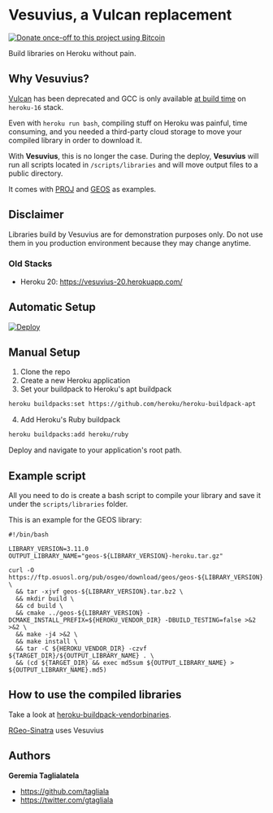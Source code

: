 # Vesuvius, a Vulcan replacement
[![Donate once-off to this project using Bitcoin](https://img.shields.io/badge/bitcoin-donate-blue.svg)](bitcoin:1L6sqoG8xXhYziH9NGjPzgR1dEP2SbJrfM)

Build libraries on Heroku without pain.

## Why Vesuvius?

[Vulcan](https://github.com/heroku/vulcan) has been deprecated and GCC is only available [at build time](https://devcenter.heroku.com/articles/stack-packages) on `heroku-16` stack.

Even with `heroku run bash`, compiling stuff on Heroku was painful, time consuming, and you needed a third-party cloud storage to move your compiled library in order to download it.

With **Vesuvius**, this is no longer the case. During the deploy, **Vesuvius** will run all scripts located in `/scripts/libraries` and will move output files to a public directory.

It comes with [PROJ](https://proj.org/) and [GEOS](https://libgeos.org/) as examples.

## Disclaimer

Libraries build by Vesuvius are for demonstration purposes only. Do not use them in you
production environment because they may change anytime.

### Old Stacks

- Heroku 20: https://vesuvius-20.herokuapp.com/

## Automatic Setup

[![Deploy](https://www.herokucdn.com/deploy/button.svg)](https://heroku.com/deploy)

## Manual Setup

1. Clone the repo
2. Create a new Heroku application
3. Set your buildpack to Heroku's apt buildpack
```sh
heroku buildpacks:set https://github.com/heroku/heroku-buildpack-apt
```
4. Add Heroku's Ruby buildpack
```sh
heroku buildpacks:add heroku/ruby
```

Deploy and navigate to your application's root path.

## Example script

All you need to do is create a bash script to compile your library and save it
under the `scripts/libraries` folder.

This is an example for the GEOS library:
```shell
#!/bin/bash

LIBRARY_VERSION=3.11.0
OUTPUT_LIBRARY_NAME="geos-${LIBRARY_VERSION}-heroku.tar.gz"

curl -O https://ftp.osuosl.org/pub/osgeo/download/geos/geos-${LIBRARY_VERSION}.tar.bz2 \
  && tar -xjvf geos-${LIBRARY_VERSION}.tar.bz2 \
  && mkdir build \
  && cd build \
  && cmake ../geos-${LIBRARY_VERSION} -DCMAKE_INSTALL_PREFIX=${HEROKU_VENDOR_DIR} -DBUILD_TESTING=false >&2 >&2 \
  && make -j4 >&2 \
  && make install \
  && tar -C ${HEROKU_VENDOR_DIR} -czvf ${TARGET_DIR}/${OUTPUT_LIBRARY_NAME} . \
  && (cd ${TARGET_DIR} && exec md5sum ${OUTPUT_LIBRARY_NAME} > ${OUTPUT_LIBRARY_NAME}.md5)
```

## How to use the compiled libraries

Take a look at [heroku-buildpack-vendorbinaries](https://github.com/diowa/heroku-buildpack-vendorbinaries).

[RGeo-Sinatra](https://rgeo-sinatra.herokuapp.com/) uses Vesuvius

## Authors

**Geremia Taglialatela**

+ https://github.com/tagliala
+ https://twitter.com/gtagliala
